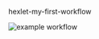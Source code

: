 hexlet-my-first-workflow

![example workflow](https://github.com/ImTsukushi/hexlet-my-first-workflow/actions/workflows/say-hello-check.yml/badge.svg)
